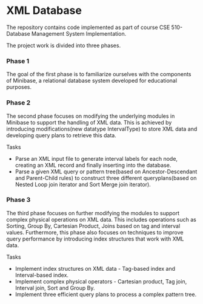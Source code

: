 # XML Database

The repository contains code implemented as part of course CSE 510- Database Management System Implementation.

The project work is divided into three phases. 

### Phase 1
The goal of the first phase is to familiarize ourselves with the components of Minibase, a relational database system developed for educational purposes. 

### Phase 2
The second phase focuses on modifying the underlying modules in Minibase to support the handling of XML data. This is achieved by introducing modifications(new datatype IntervalType) to store XML data and developing query plans to retrieve this data. 

Tasks 
- Parse an XML input file to generate interval labels for each node, creating an XML record and finally inserting into the database.
- Parse a given XML query or pattern tree(based on Ancestor-Descendant and Parent-Child rules) to construct three different queryplans(based on Nested Loop join iterator and Sort Merge join iterator).


### Phase 3
The third phase focuses on further modifying the modules to support complex physical operations on XML data. This includes operations such as Sorting, Group By, Cartesian Product, Joins based on tag and interval values. Furthermore, this phase also focuses on techniques to improve query performance by introducing index structures that work with XML data.

Tasks
- Implement index structures on XML data - Tag-based index and Interval-based index.
- Implement complex physical operators - Cartesian product, Tag join, Interval join, Sort and Group By.
- Implement three efficient query plans to process a complex pattern tree.
